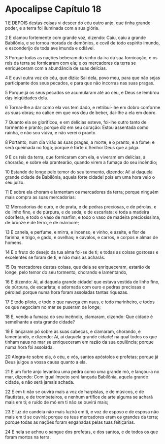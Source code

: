 # Apocalipse Capítulo 18

1	E DEPOIS destas coisas vi descer do céu outro anjo, que tinha grande poder, e a terra foi iluminada com a sua glória.

2	E clamou fortemente com grande voz, dizendo: Caiu, caiu a grande Babilônia, e se tornou morada de demônios, e covil de todo espírito imundo, e esconderijo de toda ave imunda e odiável.

3	Porque todas as nações beberam do vinho da ira da sua fornicação, e os reis da terra se fornicaram com ela; e os mercadores da terra se enriqueceram com a abundância de suas delícias.

4	E ouvi outra voz do céu, que dizia: Sai dela, povo meu, para que não sejas participante dos seus pecados, e para que não incorras nas suas pragas.

5	Porque já os seus pecados se acumularam até ao céu, e Deus se lembrou das iniqüidades dela.

6	Tornai-lhe a dar como ela vos tem dado, e retribuí-lhe em dobro conforme as suas obras; no cálice em que vos deu de beber, dai-lhe a ela em dobro.

7	Quanto ela se glorificou, e em delícias esteve, foi-lhe outro tanto de tormento e pranto; porque diz em seu coração: Estou assentada como rainha, e não sou viúva, e não verei o pranto.

8	Portanto, num dia virão as suas pragas, a morte, e o pranto, e a fome; e será queimada no fogo; porque é forte o Senhor Deus que a julga.

9	E os reis da terra, que fornicaram com ela, e viveram em delícias, a chorarão, e sobre ela prantearão, quando virem a fumaça do seu incêndio;

10	Estando de longe pelo temor do seu tormento, dizendo: Ai! ai daquela grande cidade de Babilônia, aquela forte cidade! pois em uma hora veio o seu juízo.

11	E sobre ela choram e lamentam os mercadores da terra; porque ninguém mais compra as suas mercadorias:

12	Mercadorias de ouro, e de prata, e de pedras preciosas, e de pérolas, e de linho fino, e de púrpura, e de seda, e de escarlata; e toda a madeira odorífera, e todo o vaso de marfim, e todo o vaso de madeira preciosíssima, de bronze e de ferro, e de mármore;

13	E canela, e perfume, e mirra, e incenso, e vinho, e azeite, e flor de farinha, e trigo, e gado, e ovelhas; e cavalos, e carros, e corpos e almas de homens.

14	E o fruto do desejo da tua alma foi-se de ti; e todas as coisas gostosas e excelentes se foram de ti, e não mais as acharás.

15	Os mercadores destas coisas, que dela se enriqueceram, estarão de longe, pelo temor do seu tormento, chorando e lamentando,

16	E dizendo: Ai, ai daquela grande cidade! que estava vestida de linho fino, de púrpura, de escarlata; e adornada com ouro e pedras preciosas e pérolas! porque numa hora foram assoladas tantas riquezas.

17	E todo piloto, e todo o que navega em naus, e todo marinheiro, e todos os que negociam no mar se puseram de longe;

18	E, vendo a fumaça do seu incêndio, clamaram, dizendo: Que cidade é semelhante a esta grande cidade?

19	E lançaram pó sobre as suas cabeças, e clamaram, chorando, e lamentando, e dizendo: Ai, ai daquela grande cidade! na qual todos os que tinham naus no mar se enriqueceram em razão da sua opulência; porque numa hora foi assolada.

20	Alegra-te sobre ela, ó céu, e vós, santos apóstolos e profetas; porque já Deus julgou a vossa causa quanto a ela.

21	E um forte anjo levantou uma pedra como uma grande mó, e lançou-a no mar, dizendo: Com igual ímpeto será lançada Babilônia, aquela grande cidade, e não será jamais achada.

22	E em ti não se ouvirá mais a voz de harpistas, e de músicos, e de flautistas, e de trombeteiros, e nenhum artífice de arte alguma se achará mais em ti; e ruído de mó em ti não se ouvirá mais;

23	E luz de candeia não mais luzirá em ti, e voz de esposo e de esposa não mais em ti se ouvirá; porque os teus mercadores eram os grandes da terra; porque todas as nações foram enganadas pelas tuas feitiçarias.

24	E nela se achou o sangue dos profetas, e dos santos, e de todos os que foram mortos na terra.

